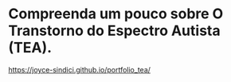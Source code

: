# Compreenda um pouco sobre O Transtorno do Espectro Autista (TEA).

https://joyce-sindici.github.io/portfolio_tea/
